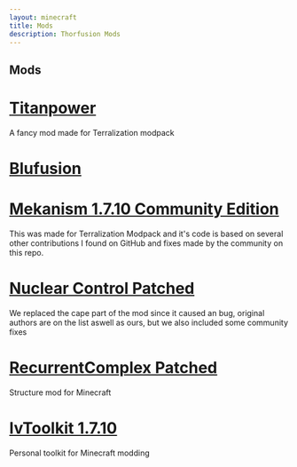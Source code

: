 ```yaml
---
layout: minecraft
title: Mods
description: Thorfusion Mods
---
```


## Mods

# [Titanpower](https://github.com/Thorfusion/Titanpower)
A fancy mod made for Terralization modpack

# [Blufusion](/)

# [Mekanism 1.7.10 Community Edition](https://github.com/Thorfusion/Mekanism-1.7.10-Community-Edition)
This was made for Terralization Modpack and it's code is based on several other contributions I found on GitHub and fixes made by the community on this repo.

# [Nuclear Control Patched](https://github.com/Thorfusion/Nuclear-Control)
We replaced the cape part of the mod since it caused an bug, original authors are on the list aswell as ours, but we also included some community fixes

# [RecurrentComplex Patched](https://github.com/Thorfusion/RecurrentComplex)
Structure mod for Minecraft

# [IvToolkit 1.7.10](https://github.com/Thorfusion/IvToolkit)
Personal toolkit for Minecraft modding